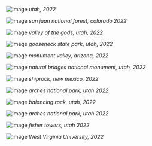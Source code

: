![image](/assets/images/tr1.jpg)
*utah, 2022*

![image](/assets/images/tr2.jpg)
*san juan national forest, colorado 2022*

![image](/assets/images/tr3.jpg)
*valley of the gods, utah, 2022*

![image](/assets/images/tr4.jpg)
*gooseneck state park, utah, 2022*

![image](/assets/images/tr5.jpg)
*monument valley, arizona, 2022*

![image](/assets/images/tr6.jpg)
*natural bridges national monument, utah, 2022*

![image](/assets/images/tr7.jpg)
*shiprock, new mexico, 2022*

![image](/assets/images/tr8.jfif)
*arches national park, utah 2022*

![image](/assets/images/tr9.jfif)
*balancing rock, utah, 2022*

![image](/assets/images/tr10.jfif)
*arches national park, utah 2022*

![image](/assets/images/tr11.jfif)
*fisher towers, utah 2022*

![image](/assets/images/IMG_20220320_181328.jpg)
*West Virginia University, 2022*
